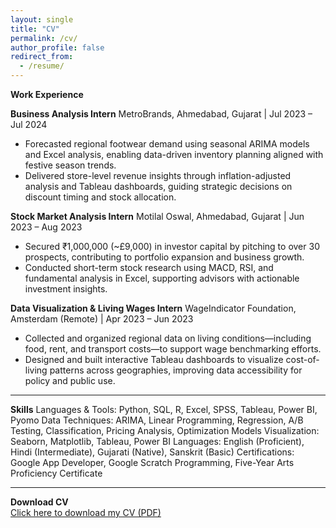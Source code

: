 ```yaml
---
layout: single
title: "CV"
permalink: /cv/
author_profile: false
redirect_from:
  - /resume/
---
```


**Work Experience**

**Business Analysis Intern**
MetroBrands, Ahmedabad, Gujarat | Jul 2023 – Jul 2024

- Forecasted regional footwear demand using seasonal ARIMA models and Excel analysis, enabling data-driven inventory planning aligned with festive season trends.
- Delivered store-level revenue insights through inflation-adjusted analysis and Tableau dashboards, guiding strategic decisions on discount timing and stock allocation.

**Stock Market Analysis Intern**
Motilal Oswal, Ahmedabad, Gujarat | Jun 2023 – Aug 2023

- Secured ₹1,000,000 (~£9,000) in investor capital by pitching to over 30 prospects, contributing to portfolio expansion and business growth.
- Conducted short-term stock research using MACD, RSI, and fundamental analysis in Excel, supporting advisors with actionable investment insights.

**Data Visualization & Living Wages Intern**
WageIndicator Foundation, Amsterdam (Remote) | Apr 2023 – Jun 2023

- Collected and organized regional data on living conditions—including food, rent, and transport costs—to support wage benchmarking efforts.
- Designed and built interactive Tableau dashboards to visualize cost-of-living patterns across geographies, improving data accessibility for policy and public use.

---
**Skills**
Languages & Tools: Python, SQL, R, Excel, SPSS, Tableau, Power BI, Pyomo
Data Techniques: ARIMA, Linear Programming, Regression, A/B Testing, Classification, Pricing Analysis, Optimization Models
Visualization: Seaborn, Matplotlib, Tableau, Power BI
Languages: English (Proficient), Hindi (Intermediate), Gujarati (Native), Sanskrit (Basic)
Certifications: Google App Developer, Google Scratch Programming, Five-Year Arts Proficiency Certificate

---

**Download CV**                                                                                                                                                                                                                                                              
[Click here to download my CV (PDF)](/Rishika_Agarwal_CV.pdf)
